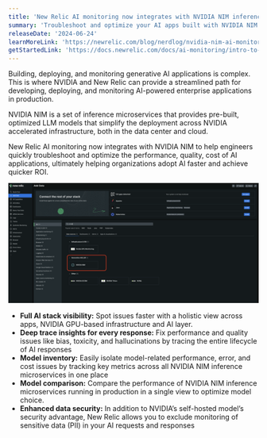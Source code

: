 ```yaml
---
title: 'New Relic AI monitoring now integrates with NVIDIA NIM inference microservices'
summary: 'Troubleshoot and optimize your AI apps built with NVIDIA NIM using in-depth insights across the AI stack'
releaseDate: '2024-06-24'
learnMoreLink: 'https://newrelic.com/blog/nerdlog/nvidia-nim-ai-monitoring'
getStartedLink: 'https://docs.newrelic.com/docs/ai-monitoring/intro-to-ai-monitoring/#get-started'
---
```


Building, deploying, and monitoring generative AI applications is complex. This is where NVIDIA and New Relic can provide a streamlined path for developing, deploying, and monitoring AI-powered enterprise applications in production.

NVIDIA NIM is a set of inference microservices that provides pre-built, optimized LLM models that simplify the deployment across NVIDIA accelerated infrastructure, both in the data center and cloud.

New Relic AI monitoring now integrates with NVIDIA NIM to help engineers quickly troubleshoot and optimize the performance, quality, cost of AI applications, ultimately helping organizations adopt AI faster and achieve quicker ROI. 

![NIM integration](./images/nim1.png "A screenshot that shows the NIM integration")

* **Full AI stack visibility:** Spot issues faster with a holistic view across apps, NVIDIA GPU-based infrastructure and AI layer.
* **Deep trace insights for every response:** Fix performance and quality issues like bias, toxicity, and hallucinations by tracing the entire lifecycle of AI responses 
* **Model inventory:** Easily isolate model-related performance, error, and cost issues by tracking key metrics across all NVIDIA NIM inference microservices in one place
* **Model comparison:** Compare the performance of NVIDIA NIM inference microservices running in production in a single view to optimize model choice.
* **Enhanced data security:** In addition to NVIDIA’s self-hosted model’s security advantage, New Relic allows you to exclude monitoring of sensitive data (PII) in your AI requests and responses







 





